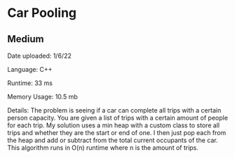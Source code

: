 
# Car Pooling

## Medium

Date uploaded: 1/6/22

Language: C++

Runtime: 33 ms

Memory Usage: 10.5 mb

Details: The problem is seeing if a car can complete all trips with a certain person capacity. You are given a list of trips with a certain amount of people for each trip. My solution uses a min heap with a custom class to store all trips and whether they are the start or end of one. I then just pop each from the heap and add or subtract from the total current occupants of the car. This algorithm runs in O(n) runtime where n is the amount of trips.
